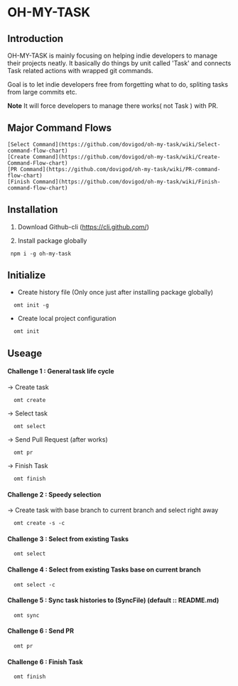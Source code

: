 # OH-MY-TASK

## Introduction

OH-MY-TASK is mainly focusing on helping indie developers to manage their projects neatly.
It basically do things by unit called 'Task' and connects Task related actions with wrapped git commands.

Goal is to let indie developers free from forgetting what to do, spliting tasks from large commits etc.

**Note**
It will force developers to manage there works( not Task ) with PR.

## Major Command Flows

```
[Select Command](https://github.com/dovigod/oh-my-task/wiki/Select-command-flow-chart)
[Create Command](https://github.com/dovigod/oh-my-task/wiki/Create-Command-Flow-chart)
[PR Command](https://github.com/dovigod/oh-my-task/wiki/PR-command-flow-chart)
[Finish Command](https://github.com/dovigod/oh-my-task/wiki/Finish-command-flow-chart)
```

## Installation

1. Download Github-cli (https://cli.github.com/)

2. Install package globally

```
 npm i -g oh-my-task
```

## Initialize

- Create history file (Only once just after installing package globally)

```
  omt init -g
```

- Create local project configuration

```
  omt init
```

## Useage

#### Challenge 1 : General task life cycle

-> Create task

```
  omt create
```

-> Select task

```
  omt select
```

-> Send Pull Request (after works)

```
  omt pr
```

-> Finish Task

```
  omt finish
```

#### Challenge 2 : Speedy selection

-> Create task with base branch to current branch and select right away

```
  omt create -s -c
```

#### Challenge 3 : Select from existing Tasks

```
  omt select
```

#### Challenge 4 : Select from existing Tasks base on current branch

```
  omt select -c
```

#### Challenge 5 : Sync task histories to (SyncFile) (default :: README.md)

```
  omt sync
```

#### Challenge 6 : Send PR

```
  omt pr
```

#### Challenge 6 : Finish Task

```
  omt finish
```
